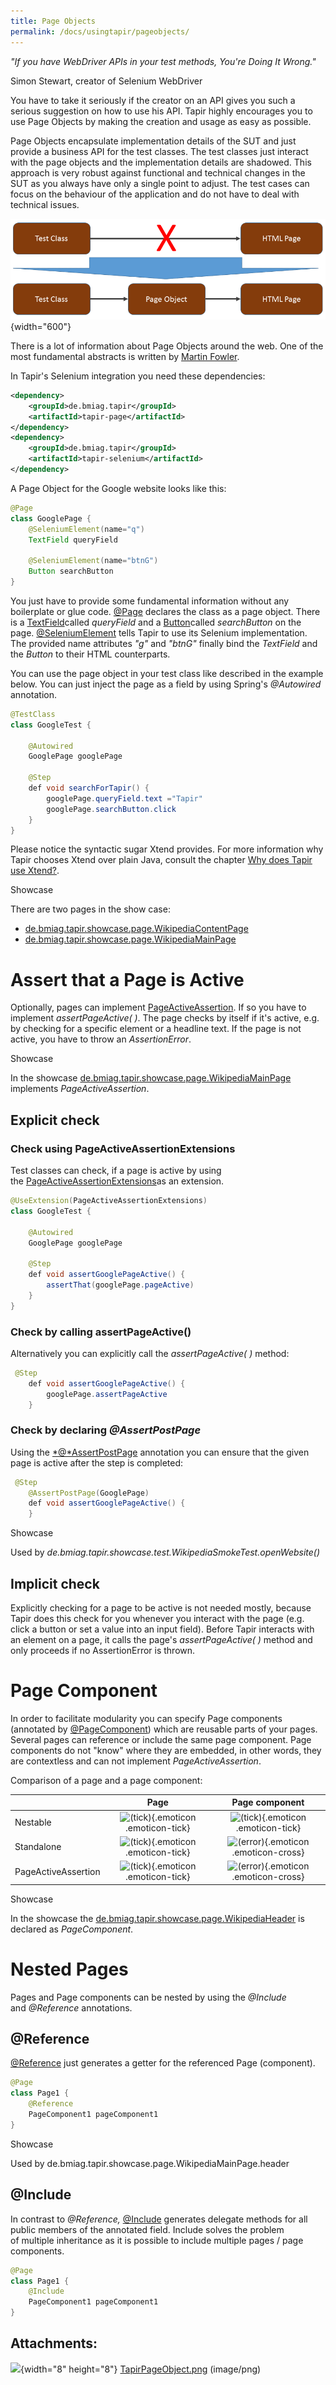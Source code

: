 ```yaml
---
title: Page Objects
permalink: /docs/usingtapir/pageobjects/
---
```


*"If you have WebDriver APIs in your test methods, You're Doing
It Wrong."*

Simon Stewart, creator of Selenium WebDriver

You have to take it seriously if the creator on an API gives you such a
serious suggestion on how to use his API. Tapir highly encourages you to
use Page Objects by making the creation and usage as easy as possible.

Page Objects encapsulate implementation details of the SUT and just
provide a business API for the test classes. The test classes just
interact with the page objects and the implementation details are
shadowed. This approach is very robust against functional and technical
changes in the SUT as you always have only a single point to adjust. The
test cases can focus on the behaviour of the application and do not have
to deal with technical issues.

![](img/docs/45219869/45220094.png){width="600"}

There is a lot of information about Page Objects around the web. One of
the most fundamental abstracts is written by [Martin
Fowler](https://martinfowler.com/bliki/PageObject.html).

In Tapir's Selenium integration you need these dependencies:

``` xml
<dependency>
    <groupId>de.bmiag.tapir</groupId>
    <artifactId>tapir-page</artifactId>
</dependency>
<dependency>
    <groupId>de.bmiag.tapir</groupId>
    <artifactId>tapir-selenium</artifactId>
</dependency>
```

A Page Object for the Google website looks like this:

``` java
@Page
class GooglePage {
    @SeleniumElement(name="q")
    TextField queryField

    @SeleniumElement(name="btnG")
    Button searchButton
}
```

You just have to provide some fundamental information without any
boilerplate or glue
code. [@Page](https://psbm-mvnrepo-p.intranet.kiel.bmiag.de/tapir/latest/apidocs/de/bmiag/tapir/page/annotation/Page.html)
declares the class as a page object. There is a
[TextField](https://psbm-mvnrepo-p.intranet.kiel.bmiag.de/tapir/latest/apidocs/de/bmiag/tapir/htmlbasic/api/TextField.html)called
*queryField* and a
[Button](https://psbm-mvnrepo-p.intranet.kiel.bmiag.de/tapir/latest/apidocs/de/bmiag/tapir/htmlbasic/api/Button.html)called
*searchButton* on the
page. [@SeleniumElement](https://psbm-mvnrepo-p.intranet.kiel.bmiag.de/tapir/latest/apidocs/de/bmiag/tapir/selenium/annotation/SeleniumElement.html)
tells Tapir to use its Selenium implementation. The provided name
attributes *"g"* and *"btnG"* finally bind the *TextField* and the
*Button* to their HTML counterparts.

You can use the page object in your test class like described in the
example below. You can just inject the page as a field by using Spring's
*@Autowired* annotation.

``` java
@TestClass
class GoogleTest {

    @Autowired
    GooglePage googlePage

    @Step
    def void searchForTapir() {
        googlePage.queryField.text ="Tapir"
        googlePage.searchButton.click
    }
}
```

Please notice the syntactic sugar Xtend provides. For more information
why Tapir chooses Xtend over plain Java, consult the chapter [Why does
Tapir use Xtend?](45219887.html).

Showcase

There are two pages in the show case:

-   [de.bmiag.tapir.showcase.page.WikipediaContentPage](https://psbm-mvnrepo-p.intranet.kiel.bmiag.de/tapir/latest/apidocs/de/bmiag/tapir/showcase/page/WikipediaContentPage.html)
-   [de.bmiag.tapir.showcase.page.WikipediaMainPage](https://psbm-mvnrepo-p.intranet.kiel.bmiag.de/tapir/latest/apidocs/de/bmiag/tapir/showcase/page/WikipediaMainPage.html)

#  Assert that a Page is Active

Optionally, pages can implement
[PageActiveAssertion](https://psbm-mvnrepo-p.intranet.kiel.bmiag.de/tapir/latest/apidocs/de/bmiag/tapir/page/annotation/PageActiveAssertion.html).
If so you have to implement *assertPageActive( )*. The page checks by
itself if it's active, e.g. by checking for a specific element or a
headline text. If the page is not active, you have to throw an
*AssertionError*.

Showcase

In the showcase
[de.bmiag.tapir.showcase.page.WikipediaMainPage](https://psbm-mvnrepo-p.intranet.kiel.bmiag.de/tapir/latest/apidocs/de/bmiag/tapir/showcase/page/WikipediaMainPage.html)
implements *PageActiveAssertion*.

## Explicit check

### Check using PageActiveAssertionExtensions

Test classes can check, if a page is active by using
the [PageActiveAssertionExtensions](https://psbm-mvnrepo-p.intranet.kiel.bmiag.de/tapir/latest/apidocs/de/bmiag/tapir/page/extensions/PageActiveAssertionExtensions.html)as
an extension.

``` java
@UseExtension(PageActiveAssertionExtensions)
class GoogleTest {

    @Autowired
    GooglePage googlePage

    @Step
    def void assertGooglePageActive() {
        assertThat(googlePage.pageActive)
    }
}
```

### Check by calling assertPageActive()

Alternatively you can explicitly call the *assertPageActive( )* method:

``` java
 @Step
    def void assertGooglePageActive() {
        googlePage.assertPageActive
    }
```

### Check by declaring *@AssertPostPage*

Using
the [*@*AssertPostPage](https://psbm-mvnrepo-p.intranet.kiel.bmiag.de/tapir/latest/apidocs/de/bmiag/tapir/page/annotation/AssertPostPage.html)
annotation you can ensure that the given page is active after the step
is completed:

``` java
 @Step
    @AssertPostPage(GooglePage)
    def void assertGooglePageActive() {
    }
```

Showcase

Used by *de.bmiag.tapir.showcase.test.WikipediaSmokeTest.openWebsite()*

## Implicit check

Explicitly checking for a page to be active is not needed mostly,
because Tapir does this check for you whenever you interact with the
page (e.g. click a button or set a value into an input field). Before
Tapir interacts with an element on a page, it calls the page's
*assertPageActive( )* method and only proceeds if no AssertionError is
thrown.

# Page Component

In order to facilitate modularity you can specify Page components
(annotated by
[@PageComponent](https://psbm-mvnrepo-p.intranet.kiel.bmiag.de/tapir/latest/apidocs/de/bmiag/tapir/page/annotation/PageComponent.html)) which
are reusable parts of your pages. Several pages can reference or include
the same page component. Page components do not "know" where they are
embedded, in other words, they are contextless and can not implement
*PageActiveAssertion*.

Comparison of a page and a page component:

|                     |                                  Page                                 |                              Page component                             |
|:--------------------|:---------------------------------------------------------------------:|:-----------------------------------------------------------------------:|
| Nestable            | ![(tick)](images/icons/emoticons/check.png){.emoticon .emoticon-tick} |  ![(tick)](images/icons/emoticons/check.png){.emoticon .emoticon-tick}  |
| Standalone          | ![(tick)](images/icons/emoticons/check.png){.emoticon .emoticon-tick} | ![(error)](images/icons/emoticons/error.png){.emoticon .emoticon-cross} |
| PageActiveAssertion | ![(tick)](images/icons/emoticons/check.png){.emoticon .emoticon-tick} | ![(error)](images/icons/emoticons/error.png){.emoticon .emoticon-cross} |

Showcase

In the showcase the
[de.bmiag.tapir.showcase.page.WikipediaHeader](https://psbm-mvnrepo-p.intranet.kiel.bmiag.de/tapir/latest/apidocs/de/bmiag/tapir/showcase/page/WikipediaHeader.html)
is declared as *PageComponent*.

# Nested Pages

Pages and Page components can be nested by using the *@Include*
and *@Reference* annotations.

## @Reference

[@Reference](https://psbm-mvnrepo-p.intranet.kiel.bmiag.de/tapir/latest/apidocs/de/bmiag/tapir/core/annotation/reference/Reference.html)
just generates a getter for the referenced Page (component).

``` java
@Page
class Page1 {
    @Reference
    PageComponent1 pageComponent1
}
```

Showcase

Used by de.bmiag.tapir.showcase.page.WikipediaMainPage.header

## @Include

In contrast
to *@Reference,* [@Include](https://psbm-mvnrepo-p.intranet.kiel.bmiag.de/tapir/latest/apidocs/de/bmiag/tapir/core/annotation/include/Include.html)
generates delegate methods for all public members of the annotated
field. Include solves the problem of multiple inheritance as it is
possible to include multiple pages / page components.

``` java
@Page
class Page1 {
    @Include
    PageComponent1 pageComponent1
}
```

## Attachments:

![](images/icons/bullet_blue.gif){width="8" height="8"}
[TapirPageObject.png](img/docs/45219869/45220094.png) (image/png)  
